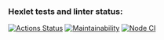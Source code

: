 ### Hexlet tests and linter status:
[![Actions Status](https://github.com/PavlymbaHexly/frontend-project-46/actions/workflows/hexlet-check.yml/badge.svg)](https://github.com/PavlymbaHexly/frontend-project-46/actions)
[![Maintainability](https://api.codeclimate.com/v1/badges/c12dd37a718783f8f817/maintainability)](https://codeclimate.com/github/PavlymbaHexly/frontend-project-46/maintainability)
[![Node CI](https://github.com/PavlymbaHexly/frontend-project-46/actions/workflows/nodejs.yml/badge.svg)](https://github.com/PavlymbaHexly/frontend-project-46/actions/workflows/nodejs.yml)